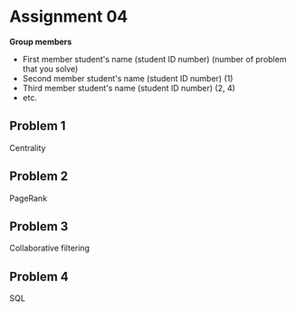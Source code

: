 # Assignment 04

**Group members**
- First member student's name (student ID number) (number of problem that you solve)
- Second member student's name (student ID number) (1)
- Third member student's name (student ID number) (2, 4)
- etc.


## Problem 1
Centrality

## Problem 2
PageRank

## Problem 3
Collaborative filtering

## Problem 4
SQL


